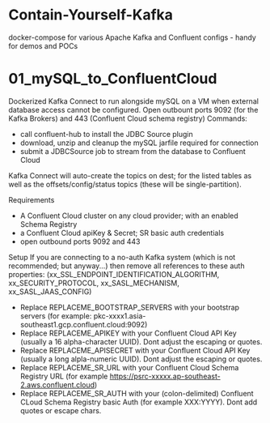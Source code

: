 # Contain-Yourself-Kafka
docker-compose for various Apache Kafka and Confluent configs - handy for demos and POCs



# 01_mySQL_to_ConfluentCloud
Dockerized Kafka Connect to run alongside mySQL on a VM when external database access cannot be configured.
Open outbount ports 9092 (for the Kafka Brokers) and 443 (Confluent Cloud schema registry)
Commands:
- call confluent-hub to install the JDBC Source plugin
- download, unzip and cleanup the mySQL jarfile required for connection
- submit a JDBCSource job to stream from the database to Confluent Cloud

Kafka Connect will auto-create the topics on dest; for the listed tables as well as the offsets/config/status topics (these will be single-partition).

Requirements
- A Confluent Cloud cluster on any cloud provider; with an enabled Schema Registry
- a Confluent Cloud apiKey & Secret; SR basic auth credentials
- open outbound ports 9092 and 443

Setup
If you are connecting to a no-auth Kafka system (which is not recommended; but anyway...) then remove all references to these auth properties: (xx_SSL_ENDPOINT_IDENTIFICATION_ALGORITHM, xx_SECURITY_PROTOCOL, xx_SASL_MECHANISM, xx_SASL_JAAS_CONFIG)

- Replace REPLACEME_BOOTSTRAP_SERVERS with your bootstrap servers (for example: pkc-xxxx1.asia-southeast1.gcp.confluent.cloud:9092)
- Replace REPLACEME_APIKEY with your Confluent Cloud API Key (usually a 16 alpha-character UUID). Dont adjust the escaping or quotes.
- Replace REPLACEME_APISECRET with your Confluent Cloud API Key (usually a long alpla-numeric UUID). Dont adjust the escaping or quotes.
- Replace REPLACEME_SR_URL with your Confluent Cloud Schema Registry URL (for example https://psrc-xxxxx.ap-southeast-2.aws.confluent.cloud)
- Replace REPLACEME_SR_AUTH with your (colon-delimited) Confluent CLoud Schema Registry basic Auth (for example XXX:YYYY). Dont add quotes or escape chars.

